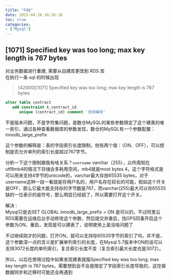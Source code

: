 ```yaml
---
title: "FAQ"
date: 2022-04-26 16:26:16
toc: true
categories:
- ["Mysql"]
---
```


## [1071] Specified key was too long; max key length is 767 bytes

对业务数据进行重建, 需要从自建库更改到 RDS 库<br />在执行一条 sql 的时候出现
> [42000][1071] Specified key was too long; max key length is 767 bytes


```sql
alter table contract
   add constraint k_contract_id
      unique (contract_id) comment '合同编号'
```

不是版本问题，不是字符集问题，是数仓MySQL的某些参数限定了这个建表的唯一索引，通过各种查看数据库的参数发现，数仓的MySQL有一个参数配置：innodb_large_prefix

这个参数的解释是：表的字段索引长度限制，他有两个值：（ON、OFF），可以控制是否允许单列的索引长度超过767字节。

分析一下这个限制跟我有啥关系？`username` varchar（255），众所周知在utf8mb4的情况下存储会多耗用空间，mb4就是most bytes 4，这个字符格式是可以用来支持4字节的unicode的，varchar最大存放65535 bytes，对于username这种一段一看就是存用户名的，用户名存在较长的可能，假如这个开关是OFF，那么它最大能支持存的字节数是767，而varchar(255)最大可以存65535缺的一位表示的是符号，那么明显已经超了，所以需要打开这个开关。

解决 : <br />Mysql只是去SET GLOBAL innodb_large_prefix = ON 是可以的，不过阿里云RDS需要在运维后台手动修改这个参数，然后提交并重启，找OPS同事开启这个参数为ON，重启，发现是可以建表了，说明使用上是没啥问题了

不过继续刚才的问题，打开ON，就可以支持存65535字节的索引了吗，并不是，这个参数深一点的含义是扩展单列索引的长度，在Mysql 5.7版本中ON的话可以支持3072长度的单列索引，复合索引长度不变（复合索引最大长度也是3072）。

所以，以后在使用过程中如果发现建表就报Specified key was too long; max key length is 767 bytes，需要想到会不会是限定了字段索引长度导致的，这在做数据同步和迁移时可能还会再遇到<br />[<br />](https://blog.csdn.net/ygyblue2/article/details/105530459)

